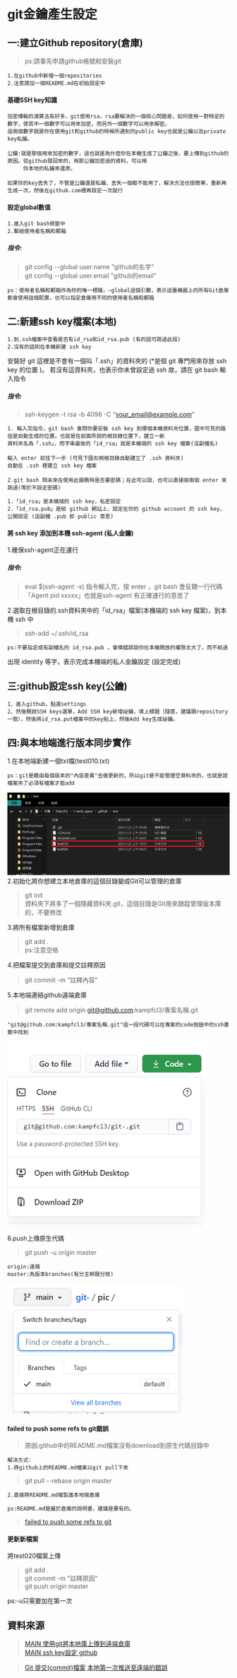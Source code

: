 # git金鑰產生設定
## 一:建立Github repository(倉庫)
> ps:請事先申請github帳號和安裝git
```
1.在github中新增一個repositories
2.注意請加一個README.md在初始設定中
```
#### 基礎SSH key知識
```
加密傳輸的演算法有好多，git使用rsa，rsa要解決的一個核心問題是，如何使用一對特定的數字，使其中一個數字可以用來加密，而另外一個數字可以用來解密。
這兩個數字就是你在使用git和github的時候所遇到的public key也就是公鑰以及private key私鑰。

公鑰:就是那個用來加密的數字，這也就是為什麼你在本機生成了公鑰之後，要上傳到github的原因。從github發回來的，用那公鑰加密過的資料，可以用  
     你本地的私鑰來還原。

如果你的key丟失了，不管是公鑰還是私鑰，丟失一個都不能用了，解決方法也很簡單，重新再生成一次，然後在github.com裡再設定一次就行
```
#### 設定global數值
```
1.進入git bash視窗中
2.繫結使用者名稱和郵箱
```
##### 指令: 
> git config --global user.name "github的名字"  
> git config --global user.email "github的email"  
```
ps：使用者名稱和郵箱作為你的唯一標識，–global這個引數，表示這臺機器上的所有Git倉庫都會使用這個配置，也可以指定倉庫用不同的使用者名稱和郵箱
```

## 二:新建ssh key檔案(本地)
```
1.到.ssh檔案中查看是否有id_rsa和id_rsa.pub (有的話可跳過此段)
2.沒有的話則在本機新建 ssh key
```
安裝好 git 這裡是不會有一個叫「.ssh」的資料夾的 (*是個 git 專門用來存放 ssh key 的位置 )。
若沒有這資料夾，也表示你未曾設定過 ssh
故，請在 git bash 輸入指令
##### 指令: 
> ssh-keygen -t rsa -b 4096 -C “your_email@example.com”

```
1. 輸入完指令，git bash 會問你要安裝 ssh key 到哪個本機資料夾位置，圖中可見的路徑是自動生成的位置，也就是在前面所說的根目錄位置下，建立一新
資料夾名為「.ssh」，而字串最後的「id_rsa」就是本機端的 ssh key 檔案(沒副檔名)

輸入 enter 前往下一步 (可見下圖右側根目錄自動建立了 .ssh 資料夾)
自動在 .ssh 裡建立 ssh key 檔案

2.git bash 問未來在使用此服務時是否要密碼；在此可以設，也可以直接按兩個 enter 來跳過(等於不設定密碼)
```
```
1.「id_rsa」是本機端的 ssh key，私密設定
2.「id_rsa.pub」是給 github 網站上，設定在你的 github account 的 ssh key，公開設定 (這副檔 .pub 即 public 意思)
```
#### 將 ssh key 添加到本機 ssh-agent (私人金鑰)
1.確保ssh-agent正在運行
##### 指令: 
> eval $(ssh-agent -s)
指令輸入完，按 enter ，git bash 會反饋一行代碼「Agent pid xxxxx」也就是ssh-agent 有正確運行的意思了

2.選取在根目錄的.ssh資料夾中的「id_rsa」檔案(本機端的 ssh key 檔案)，到本機 ssh 中
> ssh-add ~/.ssh/id_rsa
```
ps:不要指定成有副檔名的 id_rsa.pub ，會噴錯誤說你在本機開放的權限太大了，而不給過
```
出現 identity 等字，表示完成本機端的私人金鑰設定 (設定完成)

## 三:github設定ssh key(公鑰)
```
1、進入github，點選settings
2、然後開啟SSH keys選單，Add SSH key新增祕鑰，填上標題（隨意，建議跟repository一致），然後將id_rsa.put檔案中的key貼上，然後Add key生成祕鑰。
```
## 四:與本地端進行版本同步實作
1.在本地端新建一個txt檔(test010.txt)
```
ps：git是藉由每個版本的"內容差異"去做更新的，所以git是不能管理空資料夾的，也就是說檔案夾了必須有檔案才能add
```
![image](https://github.com/kampfcl3/git-/blob/main/pic/github(git)002.png)  
2.初始化將你想建立本地倉庫的這個目錄變成Git可以管理的倉庫
> git init  
資料夾下將多了一個隱藏資料夾.git，這個目錄是Git用來跟蹤管理版本庫的，不要修改

3.將所有檔案新增到倉庫
> git add .  
ps:注意空格  

4.把檔案提交到倉庫和提交註釋原因  
> git commit -m "註釋內容"  

5.本地端連結github遠端倉庫
> git remote add origin git@github.com:kampfcl3/專案名稱.git  
```
"git@github.com:kampfcl3/專案名稱.git"這一段代碼可以在專案的code按鈕中的ssh書籤中找到
```
![image](https://github.com/kampfcl3/git-/blob/main/pic/github(git)001.png)  

6.push上傳原生代碼  
> git push -u origin master    
```
origin:遠端
master:為版本branches(有分主幹跟分枝)
```
![image](https://github.com/kampfcl3/git-/blob/main/pic/github(git)003.png)  

#### failed to push some refs to git錯誤
> 原因:github中的README.md檔案沒有download到原生代碼目錄中

```
解決方式:
1.將github上的README.md檔案以git pull下來
```
> git pull --rebase origin master  
```
2.直接將README.md複製進本地端倉庫
```  

```
ps:README.md是屬於倉庫的說明書，建議是要有的。
```
> [failed to push some refs to git](https://www.jianshu.com/p/835e0a48c825)
#### 更新新檔案
將test020檔案上傳
> git add .  
> git commit -m "註釋原因"  
> git push origin master  

ps:-u只需要加在第一次
## 資料來源

> [MAIN 使用git將本地庫上傳到遠端倉庫](https://www.itread01.com/content/1547628496.html)  
> [MAIN ssh key設定 github](https://medium.com/@eason920/github-%E7%9A%84-ssh-%E5%8D%94%E8%AD%B0%E8%A8%AD%E5%AE%9A-%E4%B8%8A-45f26e4564f6)  

> [Git 提交(commit)檔案](https://blog.jaycetyle.com/2018/02/git-commit/)
> [本地第一次推送至遠端的錯誤](https://codertw.com/%E8%BB%9F%E9%AB%94%E9%96%8B%E7%99%BC%E5%B7%A5%E5%85%B7/24694/)
